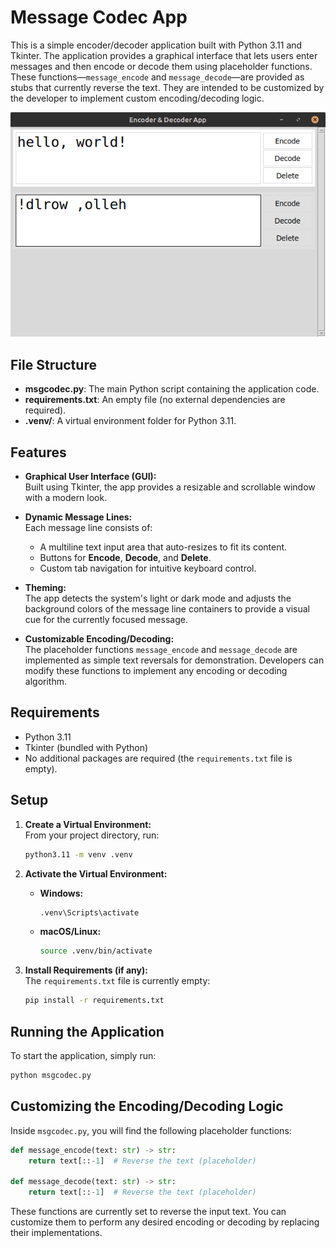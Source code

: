 # Message Codec App

This is a simple encoder/decoder application built with Python 3.11 and Tkinter. The application provides a graphical interface that lets users enter messages and then encode or decode them using placeholder functions. These functions—`message_encode` and `message_decode`—are provided as stubs that currently reverse the text. They are intended to be customized by the developer to implement custom encoding/decoding logic.

![screenshot](screenshot.png)


## File Structure

- **msgcodec.py**: The main Python script containing the application code.
- **requirements.txt**: An empty file (no external dependencies are required).
- **.venv/**: A virtual environment folder for Python 3.11.

## Features

- **Graphical User Interface (GUI):**  
  Built using Tkinter, the app provides a resizable and scrollable window with a modern look.

- **Dynamic Message Lines:**  
  Each message line consists of:
  - A multiline text input area that auto-resizes to fit its content.
  - Buttons for **Encode**, **Decode**, and **Delete**.
  - Custom tab navigation for intuitive keyboard control.

- **Theming:**  
  The app detects the system's light or dark mode and adjusts the background colors of the message line containers to provide a visual cue for the currently focused message.

- **Customizable Encoding/Decoding:**  
  The placeholder functions `message_encode` and `message_decode` are implemented as simple text reversals for demonstration. Developers can modify these functions to implement any encoding or decoding algorithm.

## Requirements

- Python 3.11
- Tkinter (bundled with Python)
- No additional packages are required (the `requirements.txt` file is empty).

## Setup

1. **Create a Virtual Environment:**  
   From your project directory, run:
   ```bash
   python3.11 -m venv .venv
   ```

2. **Activate the Virtual Environment:**
   - **Windows:**
     ```bash
     .venv\Scripts\activate
     ```
   - **macOS/Linux:**
     ```bash
     source .venv/bin/activate
     ```

3. **Install Requirements (if any):**  
   The `requirements.txt` file is currently empty:
   ```bash
   pip install -r requirements.txt
   ```

## Running the Application

To start the application, simply run:
```bash
python msgcodec.py
```

## Customizing the Encoding/Decoding Logic

Inside `msgcodec.py`, you will find the following placeholder functions:

```python
def message_encode(text: str) -> str:
    return text[::-1]  # Reverse the text (placeholder)

def message_decode(text: str) -> str:
    return text[::-1]  # Reverse the text (placeholder)
```

These functions are currently set to reverse the input text. You can customize them to perform any desired encoding or decoding by replacing their implementations.
